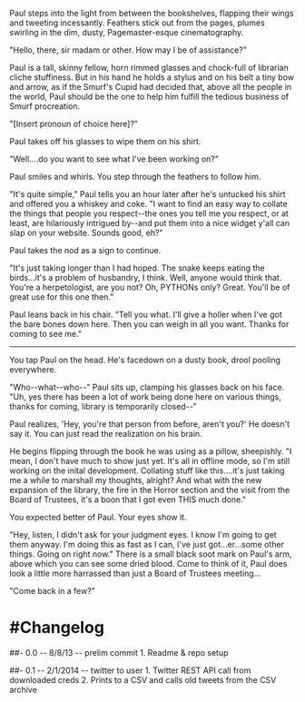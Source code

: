 Paul steps into the light from between the bookshelves, flapping their wings
and tweeting incessantly. Feathers stick out from the pages, plumes swirling
in the dim, dusty, Pagemaster-esque cinematography.

"Hello, there, sir madam or other. How may I be of assistance?"

Paul is a tall, skinny fellow, horn rimmed glasses and chock-full of librarian 
cliche stuffiness. But in his hand he holds a stylus and on his belt a tiny bow 
and arrow, as if the Smurf's Cupid had decided that, above all the people in the 
world, Paul should be the one to help him fulfill the tedious business of Smurf 
procreation.

"[Insert pronoun of choice here]?"

Paul takes off his glasses to wipe them on his shirt.

"Well....do you want to see what I've been working on?"

Paul smiles and whirls. You step through the feathers to follow him.

"It's quite simple," Paul tells you an hour later after he's untucked his shirt and 
offered you a whiskey and coke. "I want to find an easy way to collate the things 
that people you respect--the ones you tell me you respect, or at least, are 
hilariously intrigued by--and put them into a nice widget y'all can slap on your 
website. Sounds good, eh?"

Paul takes the nod as a sign to continue.

"It's just taking longer than I had hoped. The snake keeps eating the birds...it's
a problem of husbandry, I think. Well, anyone would think that. You're a herpetologist,
are you not? Oh, PYTHONs only? Great. You'll be of great use for this one then."

Paul leans back in his chair. "Tell you what. I'll give a holler when I've got 
the bare bones down here. Then you can weigh in all you want. Thanks for coming to see me."

***

You tap Paul on the head. He's facedown on a dusty book, drool pooling everywhere.

"Who--what--who--" Paul sits up, clamping his glasses back on his face. "Uh, yes there has been a lot of work being done here on various things, thanks for coming, library is temporarily closed--"

Paul realizes, 'Hey, you're that person from before, aren't you?' He doesn't say it. You can just read the realization on his brain.

He begins flipping through the book he was using as a pillow, sheepishly. "I mean, I don't have much to show just yet. It's all in offline mode, so I'm still working on the inital development. Collating stuff like this....it's just taking me a while to marshall my thoughts, alright? And what with the new expansion of the library, the fire in the Horror section and the visit from the Board of Trustees, it's a boon that I got even THIS much done."

You expected better of Paul. Your eyes show it.

"Hey, listen, I didn't ask for your judgment eyes. I know I'm going to get them anyway. I'm doing this as fast as I can, I've just got...er...some other things. Going on right now." There is a small black soot mark on Paul's arm, above which you can see some dried blood. Come to think of it, Paul does look a little more harrassed than just a Board of Trustees meeting...

"Come back in a few?"  

#Changelog
=========
##- 0.0 -- 8/8/13 -- prelim commit
	1. Readme & repo setup

##- 0.1 -- 2/1/2014 -- twitter to user
	1. Twitter REST API call from downloaded creds
	2. Prints to a CSV and calls old tweets from the CSV archive
